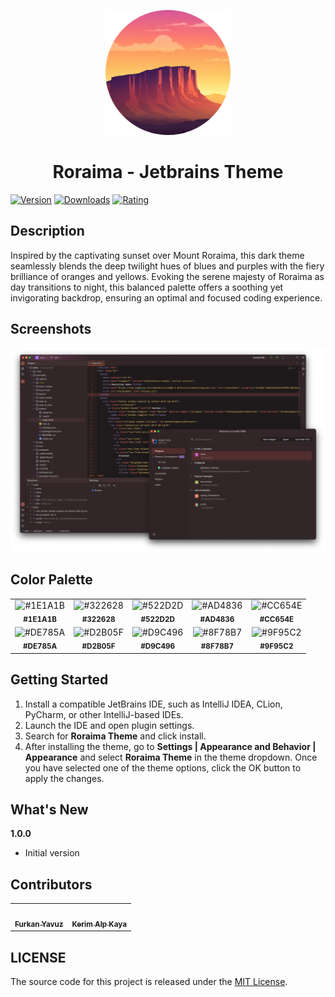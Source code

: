 <p align="center">
   <a href="https://plugins.jetbrains.com/plugin/22961-roraima-theme">
    <img src="./icon.png" alt="Logo" width=200>
  </a>
</p>

<h1 align="center">
Roraima - Jetbrains Theme
</h1>

[![Version](https://img.shields.io/jetbrains/plugin/v/22961-roraima-theme.svg?label=Version&style=for-the-badge&logo=jetbrains)](https://plugins.jetbrains.com/plugin/22961-roraima-theme)
[![Downloads](https://img.shields.io/jetbrains/plugin/d/22961-roraima-theme.svg?style=for-the-badge&logo=jetbrains)](https://plugins.jetbrains.com/plugin/22961-roraima-theme)
[![Rating](https://img.shields.io/jetbrains/plugin/r/rating/22961-roraima-theme?label=Rating&style=for-the-badge&logo=jetbrains)](https://plugins.jetbrains.com/plugin/22961-roraima-theme)

## Description

Inspired by the captivating sunset over Mount Roraima, this dark theme seamlessly blends the deep twilight hues of 
blues and purples with the fiery brilliance of oranges and yellows. Evoking the serene majesty of Roraima as day 
transitions to night, this balanced palette offers a soothing yet invigorating backdrop, ensuring an optimal and 
focused coding experience.

## Screenshots

<img src="screenshot-raw.png" alt="screenshot">

## Color Palette

<table>
   <tr>
      <td align="center"><img src="https://codigrate.com/util/color/1E1A1B.png" alt="#1E1A1B"><br/><sub><b>#1E1A1B</b></sub><br/></td>
      <td align="center"><img src="https://codigrate.com/util/color/322628.png" alt="#322628"><br/><sub><b>#322628</b></sub><br/></td>
      <td align="center"><img src="https://codigrate.com/util/color/522D2D.png" alt="#522D2D"><br/><sub><b>#522D2D</b></sub><br/></td>
      <td align="center"><img src="https://codigrate.com/util/color/AD4836.png" alt="#AD4836"><br/><sub><b>#AD4836</b></sub><br/></td>
      <td align="center"><img src="https://codigrate.com/util/color/CC654E.png" alt="#CC654E"><br/><sub><b>#CC654E</b></sub><br/></td>
   </tr>
   <tr>
      <td align="center"><img src="https://codigrate.com/util/color/DE785A.png" alt="#DE785A"><br/><sub><b>#DE785A</b></sub><br/></td>
      <td align="center"><img src="https://codigrate.com/util/color/D2B05F.png" alt="#D2B05F"><br/><sub><b>#D2B05F</b></sub><br/></td>
      <td align="center"><img src="https://codigrate.com/util/color/D9C496.png" alt="#D9C496"><br/><sub><b>#D9C496</b></sub><br/></td>
      <td align="center"><img src="https://codigrate.com/util/color/8F78B7.png" alt="#8F78B7"><br/><sub><b>#8F78B7</b></sub><br/></td>
      <td align="center"><img src="https://codigrate.com/util/color/9F95C2.png" alt="#9F95C2"><br/><sub><b>#9F95C2</b></sub><br/></td>
   </tr>
</table>

## Getting Started

1. Install a compatible JetBrains IDE, such as IntelliJ IDEA, CLion, PyCharm, or other IntelliJ-based IDEs.
2. Launch the IDE and open plugin settings.
3. Search for **Roraima Theme** and click install.
4. After installing the theme, go to **Settings | Appearance and Behavior | Appearance** and select **Roraima
   Theme** in the theme dropdown. Once you have selected one of the theme options, click the OK button to apply the
   changes.

## What's New

<b>1.0.0</b>
<ul>
    <li>
        Initial version
    </li>
</ul>

## Contributors

<!-- ALL-CONTRIBUTORS-LIST:START - Do not remove or modify this section -->
<!-- prettier-ignore-start -->
<!-- markdownlint-disable -->
<table>
  <tr>
    <td align="center"><a href="https://github.com/furknyavuz"><img src="https://avatars0.githubusercontent.com/u/2248168?s=460&u=435ef6ade0785a7a135ce56cae751fb3ade1d126&v=4" width="100px;" alt=""/><br /><sub><b>Furkan Yavuz</b></sub></a><br /></td>
    <td align="center"><a href="https://github.com/kerimalp"><img src="https://avatars.githubusercontent.com/u/90132495?v=4" width="100px;" alt=""/><br /><sub><b>Kerim Alp Kaya</b></sub></a><br /></td>
  </tr>
</table>

<!-- markdownlint-enable -->
<!-- prettier-ignore-end -->

<!-- ALL-CONTRIBUTORS-LIST:END -->

## LICENSE

The source code for this project is released under the [MIT License](LICENSE).

